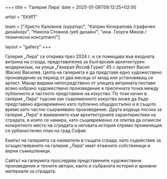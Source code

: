 +++
title = 'Галерия Лира'
date = 2025-01-08T09:12:25+02:00

artist = "ЕКИП"

team = ["Христо Калоянов /куратор/", "Катрин Кочорапова /графичен дизайнер/", "Никола Стоянов /уеб дизайн/", "инж. Георги Михов /технически консултант/"]

layout = "gallery"
+++

Галерия „Лира“ се открива през 2024 г. и се помещава във входната витрина на сграда, представителна за българския архитектурен модернизъм, на улица „Генерал Йосиф Гурко“ 45 с архитект Васил (Васко) Василев. Целта на галерията е да представя едно художествено произведение за период от два месеца от млад или установяващ се артист. Макар видима непосредствено от улицата витрината поставя всяко избрано художествено произведение в пресечната точка между публичното и частното представяне на изкуство. По този начин в галерия „Лира“ търсим как съвременното изкуство може да бъде представяно едновременно като публично общодостъпно и в същото време като частно съхранявано произведение. Друга водеща посока за галерия „Лира“ е вниманието към архитектурните характеристики на сградата, в която се намира, като същевременно се опитва да осмисли конкретното място на сградата и неговата история спрямо променящия се урбанистичен план на град София.

Екипът на галерията са наематели в същата сграда, като съдействие за осъществяването на галерия „Лира“ имат етажните собственици и верни съмишленици.

Сайтът на галерията проследява представените художествени произведения и техните автори, както и събраната история и архивни материали за сградата.